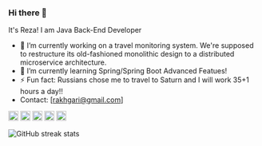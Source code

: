 ### Hi there 👋

<!--
**akhgari-reza/akhgari-reza** is a ✨ _special_ ✨ repository because its `README.md` (this file) appears on your GitHub profile.-->
It's Reza!
I am Java Back-End Developer
- 🔭 I’m currently working on a travel monitoring system. We're supposed to restructure its old-fashioned monolithic design to a distributed microservice architecture. 
- 🌱 I’m currently learning Spring/Spring Boot Advanced Featues!
- ⚡ Fun fact: Russians chose me to travel to Saturn and I will work 35+1 hours a day!! 
- Contact: [rakhgari@gmail.com]

[<img src='https://cdn.jsdelivr.net/npm/simple-icons@3.0.1/icons/github.svg' alt='github' height='20'>](https://github.com/akhgari-reza)  [<img src='https://cdn.jsdelivr.net/npm/simple-icons@3.0.1/icons/instagram.svg' alt='instagram' height='20'>](https://www.instagram.com/konigdima/)  [<img src='https://cdn.jsdelivr.net/npm/simple-icons@3.0.1/icons/skype.svg' alt='skype' height='20'>](r.akhgari)  [<img src='https://cdn.jsdelivr.net/npm/simple-icons@3.0.1/icons/yandex.svg' alt='yandex' height='20'>](r.akhgari)  [<img src='https://cdn.jsdelivr.net/npm/simple-icons@3.0.1/icons/google.svg' alt='google' height='20'>](rakhgari)  

<!--![GitHub stats](https://github-readme-stats.vercel.app/api?username=akhgari-reza&show_icons=true)-->  

![GitHub streak stats](https://github-readme-streak-stats.herokuapp.com/?user=akhgari-reza)  

